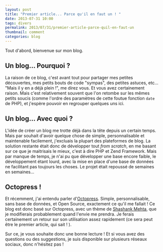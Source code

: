 ```yaml
---
layout: post
title: "Premier article... Parce qu'il en faut un ! "
date: 2013-07-31 10:00
tags: divers
permalink: 2013/07/31/premier-article-parce-quil-en-faut-un
thumbnail: comment
categories: blog
---
```


Tout d'abord, bienvenue sur mon blog.
<!-- more -->

## Un blog... Pourquoi ?
La raison de ce blog, c'est avant tout pour partager mes petites découvertes, mes petits bouts de code "sympas", des petites astuces, etc...
"Mais il y en a déjà plein !", me direz vous. Et vous avez certainement raison. Mais c'est relativement souvent que l'on retombe sur les mêmes petits soucis (comme l'ordre des paramètres de cette foutue fonction <code>date</code> de PHP), et j'espère pouvoir en regrouper quelques uns ici.

## Un blog... Avec quoi ?

L'idée de créer un blog me trotte déjà dans la tête depuis un certain temps. Mais par souhait d'avoir quelque chose de simple, personnalisable et maintenable facilement, j'excluais la plupart des plateformes de blog. La solution restante était donc de développer tout _from scratch_, en me basant sur ce que je maitrisais le mieux, c'est à dire PHP et Zend Framework. Mais par manque de temps, je n'ai pu que développer une base encore faible, le développement étant lourd, avec la mise en place d'une base de données ne facilitant pas toujours les choses. Le projet était repoussé de semaines en semaines...

## Octopress !

Et récemment, j'ai entendu parler d'<a href="http://octopress.org">Octopress</a>. Simple, personnalisable, sans base de données, et Open Source, exactement ce qu'il me fallait ! Ce blog est donc basé sur Octopress, avec un thème de <a href="http://shashankmehta.in/archive/2012/greyshade.html">Shashank Mehta</a>, que je modifierais probablement quand l'envie me prendra. Je ferais certainement un retour sur son utilisation assez rapidement (ce sera peut être le premier article, qui sait ! ).

Sur ce, je vous souhaite donc une bonne lecture ! Et si vous avez des questions ou des suggestions, je suis disponible sur plusieurs réseaux sociaux, donc n'hésitez pas !
